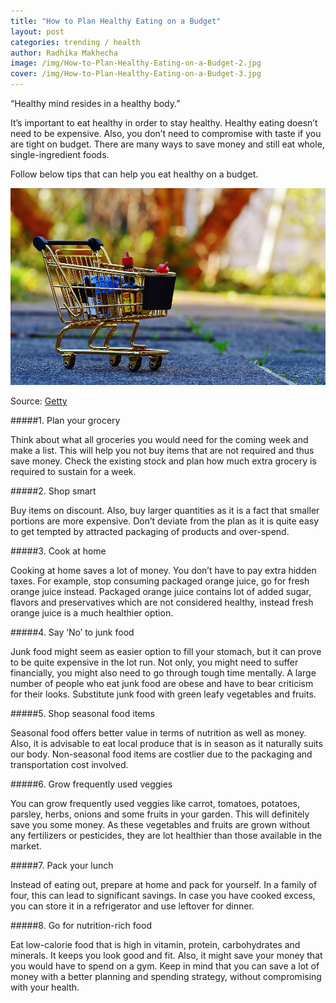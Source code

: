 ```yaml
---
title: "How to Plan Healthy Eating on a Budget"
layout: post
categories: trending / health
author: Radhika Makhecha
image: /img/How-to-Plan-Healthy-Eating-on-a-Budget-2.jpg
cover: /img/How-to-Plan-Healthy-Eating-on-a-Budget-3.jpg
---
```


“Healthy mind resides in a healthy body.”

It’s important to eat healthy in order to stay healthy. Healthy eating doesn’t need to be expensive. Also, you don’t need to compromise with taste if you are tight on budget. There are many ways to save money and still eat whole, single-ingredient foods.

Follow below tips that can help you eat healthy on a budget.

![Existential - How to Plan Healthy Eating on a Budget](/img/How-to-Plan-Healthy-Eating-on-a-Budget.jpg)

Source: [Getty](http://www.gettyimages.in)

#####1. Plan your grocery

Think about what all groceries you would need for the coming week and make a list. This will help you not buy items that are not required and thus save money. Check the existing stock and plan how much extra grocery is required to sustain for a week.

#####2. Shop smart

Buy items on discount. Also, buy larger quantities as it is a fact that smaller portions are more expensive. Don’t deviate from the plan as it is quite easy to get tempted by attracted packaging of products and over-spend.

#####3. Cook at home

Cooking at home saves a lot of money. You don’t have to pay extra hidden taxes. For example, stop consuming packaged orange juice, go for fresh orange juice instead. Packaged orange juice contains lot of added sugar, flavors and preservatives which are not considered healthy, instead fresh orange juice is a much healthier option.

#####4. Say ‘No’ to junk food

Junk food might seem as easier option to fill your stomach, but it can prove to be quite expensive in the lot run. Not only, you might need to suffer financially, you might also need to go through tough time mentally. A large number of people who eat junk food are obese and have to bear criticism for their looks. Substitute junk food with green leafy vegetables and fruits. 

#####5. Shop seasonal food items

Seasonal food offers better value in terms of nutrition as well as money. Also, it is advisable to eat local produce that is in season as it naturally suits our body. Non-seasonal food items are costlier due to the packaging and transportation cost involved.

#####6. Grow frequently used veggies

You can grow frequently used veggies like carrot, tomatoes, potatoes, parsley, herbs, onions and some fruits in your garden. This will definitely save you some money. As these vegetables and fruits are grown without any fertilizers or pesticides, they are lot healthier than those available in the market.

#####7. Pack your lunch

Instead of eating out, prepare at home and pack for yourself. In a family of four, this can lead to significant savings. In case you have cooked excess, you can store it in a refrigerator and use leftover for dinner.

#####8. Go for nutrition-rich food

Eat low-calorie food that is high in vitamin, protein, carbohydrates and minerals. It keeps you look good and fit. Also, it might save your money that you would have to spend on a gym.
Keep in mind that you can save a lot of money with a better planning and spending strategy, without compromising with your health.